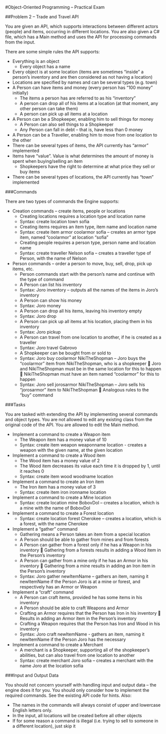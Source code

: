 #Object-Oriented Programming – Practical Exam

##Problem 2 – Trade and Travel API

You are given an API, which supports interactions between different actors (people) and items, occurring in different locations. You are also given a C# file, which has a Main method and uses the API for processing commands from the input.

There are some simple rules the API supports:

*	Everything is an object
	*	Every object has a name
*	Every object is at some location (items are sometimes “inside” a person’s inventory and are then considered as not having a location)
*	Locations are specified by names and can be several types (e.g. town)
*	A Person can have items and money (every person has “100 money” initially)
	*	The items a person has are referred to as his “inventory”
	*	A person can drop all of his items at a location (at that moment, any other person can take them)
	*	A person can pick up all items at a location
*	A Person can be a Shopkeeper, enabling him to sell things for money
	*	A Person can also sell things to a Shopkeeper
	*	Any Person can fall in debt – that is, have less than 0 money
*	A Person can be a Traveller, enabling him to move from one location to the other
*	There can be several types of items, the API currently has “armor” implemented
*	Items have “value”. Value is what determines the amount of money is spent when buying/selling an item
	*	Shopkeepers have the right to determine at what price they sell or buy items
*	There can be  several types of locations, the API currently has “town” implemented

###Commands

There are two types of commands the Engine supports:	

*	Creation commands – create items, people or locations
	*	Creating locations requires a location type and location name
	*	Syntax: create location town sofia
	*	Creating items requires an item type, item name and location name
	*	Syntax: create item armor coolarmor sofia – creates an armor type item, named “coolarmor” at location “sofia”
	*	Creating people requires a person type, person name and location name
	*	Syntax: create traveller Nelson sofia – creates a traveller type of Person, with the name of Nelson
*	Person commands – order a person to move, buy, sell, drop, pick up items, etc.
	*	Person commands start with the person’s name and continue with the type of command
	*	A Person can list his inventory
	*	Syntax: Joro inventory – outputs all the names of the items in Joro’s inventory
	*	A Person can show his money
	*	Syntax: Joro money
	*	A Person can drop all his items, leaving his inventory empty
	*	Syntax: Joro drop
	*	A Person can pick up all items at his location, placing them in his inventory
	*	Syntax: Joro pickup
	*	A Person can travel from one location to another, if he is created as a traveller
	*	Syntax: Joro travel Gabrovo
	*	A Shopkeeper can be bought from or sold to
	*	Syntax: Joro buy coolarmor NikiTheShopman – Joro buys the “coolarmor” item from NikiTheShopman, who is a shopkeeper
			Joro and NikiTheShopman must be in the same location for this to happen
			NikiTheShopman must have an item named “coolarmor” for this to happen
	*	Syntax: Joro sell jorosarmor NikiTheShopman – Joro sells his “jorosarmor” item to NikiTheShopman
			Analogous rules to the “buy” command

###Tasks

You are tasked with extending the API by implementing several commands and object types. You are not allowed to edit any existing class from the original code of the API. You are allowed to edit the Main method. 

*	Implement a command to create a Weapon item
	*	The Weapon item has a money value of 10
	*	Syntax: create item weapon weaponname location  - creates a weapon with the given name, at the given location
*	Implement a command to create a Wood item
	*	The Wood item has a money value of 2
	*	The Wood item decreases its value each time it is dropped by 1, until it reaches 0
	*	Syntax: create item wood woodname location
*	Implement a command to create an Iron item
	*	The Iron item has a money value of 3
	*	Syntax: create item iron ironname location
*	Implement a command to create a Mine location
	*	Syntax: create location mine BobovDol – creates a location, which is a mine with the name of BobovDol
*	Implement a command to create a Forest location
	*	Syntax: create location forest Cherokee – creates a location, which is a forest, with the name Cherokee
*	Implement a “gather” command
	*	Gathering means a Person takes an item from a special location
	*	A Person should be able to gather from mines and from forests
	*	A Person can gather from a forest only if he has a Weapon in his inventory
			Gathering from a forests results in adding a Wood item in the Person’s inventory
	*	A Person can gather from a mine only if he has an Armor in his inventory
			Gathering from a mine results in adding an Iron item in the Person’s inventory
	*	Syntax: Joro gather newItemName – gathers an item, naming it newItemName if the Person Joro is at a mine or forest, and respectively has an Armor or Weapon
*	Implement a “craft” command
	*	A Person can craft items, provided he has some items in his inventory
	*	A Person should be able to craft Weapons and Armor
	*	Crafting an Armor requires that the Person has Iron in his inventory
			Results in adding an Armor item in the Person’s inventory
	*	Crafting a Weapon requires that the Person has Iron and Wood in his inventory
	*	Syntax: Joro craft newItemName - gathers an item, naming it newItemName if the Person Joro has the necessary 
*	Implement a command to create a Merchant
	*	A merchant is a Shopkeeper, supporting all of the shopkeeper’s abilities, but can also travel from one location to another
	*	Syntax: create merchant Joro sofia – creates a merchant with the name Joro at the location sofia

###Input and Output Data
	
You should not concern yourself with handling input and output data – the engine does it for you. You should only consider how to implement the required commands. See the existing API code for hints. Also:

*	The names in the commands will always consist of upper and lowercase English letters only.
*	In the input, all locations will be created before all other objects 
*	If for some reason a command is illegal (i.e. trying to sell to someone in a different location), just skip it